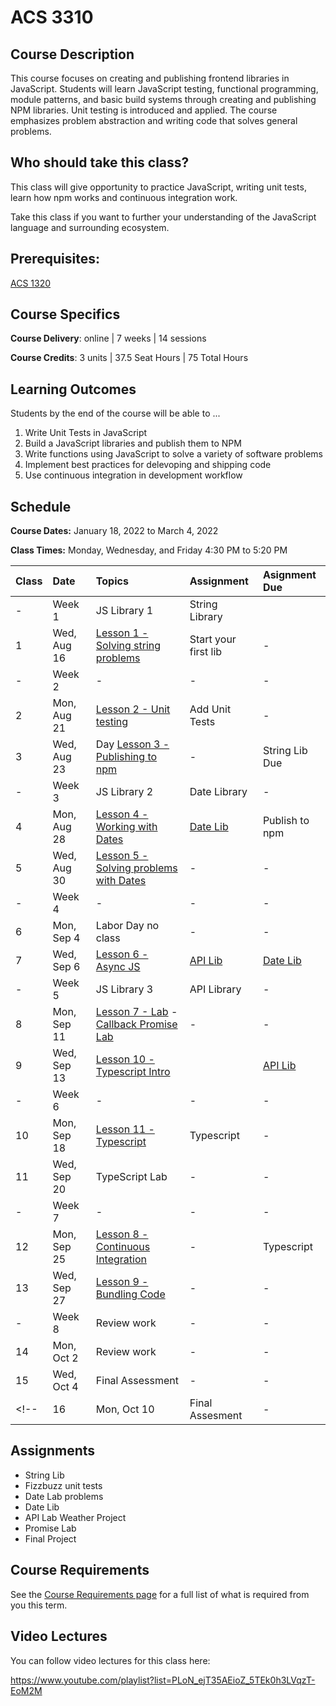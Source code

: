 # ACS 3310

<!-- | Course Section | Instructor | Slack Channel | Course Website | Instructor 1-on-1 |
| :---: | :---: | :---: | :---: | :---: |
| A | **@mitchell** | `#few-2-1-js-libs` | [make.sc/few2.1](https://make.sc/few2.1) | [Virtual Office](https://make.sc/mitchell-zoom) | -->

## Course Description

This course focuses on creating and publishing frontend libraries in JavaScript. Students will learn JavaScript testing, functional programming, module patterns, and basic build systems through creating and publishing NPM libraries. Unit testing is introduced and applied. The course emphasizes problem abstraction and writing code that solves general problems.

## Who should take this class?

This class will give opportunity to practice JavaScript, writing unit tests, learn how npm works and continuous integration work.

Take this class if you want to further your understanding of the JavaScript language and surrounding ecosystem.

## Prerequisites:  

[ACS 1320](https://github.com/Tech-at-DU/ACS-1320-JavaScript-Foundations)

## Course Specifics

**Course Delivery**: online | 7 weeks | 14 sessions

**Course Credits**: 3 units | 37.5 Seat Hours | 75 Total Hours

## Learning Outcomes

Students by the end of the course will be able to ...

1. Write Unit Tests in JavaScript
1. Build a JavaScript libraries and publish them to NPM
1. Write functions using JavaScript to solve a variety of software problems
1. Implement best practices for delevoping and shipping code
1. Use continuous integration in development workflow

## Schedule

**Course Dates:** January 18, 2022 to March 4, 2022

**Class Times:** Monday, Wednesday, and Friday 4:30 PM to 5:20 PM

| Class | Date | Topics | Assignment | Asignment Due |
|:------|:-----|:-------|:-----------|:--------------|
|  -    | Week 1 | JS Library 1 | String Library |  |
|  1    | Wed, Aug 16 | [Lesson 1 - Solving string problems] | Start your first lib | - |
|  -    | Week 2 | - | - | - |
|  2    | Mon, Aug 21 | [Lesson 2 - Unit testing] | Add Unit Tests | - |
|  3    | Wed, Aug 23 | Day [Lesson 3 - Publishing to npm] | - | String Lib Due |
|  -    | Week 3 | JS Library 2 | Date Library | - |
|  4    | Mon, Aug 28 | [Lesson 4 - Working with Dates] | [Date Lib] | Publish to npm |
|  5    | Wed, Aug 30 | [Lesson 5 - Solving problems with Dates] | - | - |
|  -    | Week 4 | - | - | - |
|  6    | Mon, Sep 4 | Labor Day no class | - | - |
|  7    | Wed, Sep 6 | [Lesson 6 - Async JS] | [API Lib] | [Date Lib] |
|  -    | Week 5 | JS Library 3 | API Library | - |
|  8    | Mon, Sep 11 | [Lesson 7 - Lab] - [Callback Promise Lab] | - | - |
|  9    | Wed, Sep 13 | [Lesson 10 - Typescript Intro] |  | [API Lib] |
|  -    | Week 6 | - | - | - |
| 10    | Mon, Sep 18 | [Lesson 11 - Typescript] | Typescript | - |
| 11    | Wed, Sep 20 | TypeScript Lab | - | - |
|  -    | Week 7 | - | - | - |
| 12    | Mon, Sep 25 | [Lesson 8 - Continuous Integration] | - | Typescript |
| 13    | Wed, Sep 27 | [Lesson 9 - Bundling Code] | - | - |
|  -    | Week 8 | Review work | - | - |
| 14    | Mon, Oct 2 | Review work | - | - |
| 15    | Wed, Oct 4 | Final Assessment | - | - |
<!-- | 16    | Mon, Oct 10 | Final Assesment | - | - | -->

## Assignments
- String Lib
- Fizzbuzz unit tests
- Date Lab problems
- Date Lib
- API Lab Weather Project
- Promise Lab
- Final Project

<!--  -->
[Lesson 1 - Solving string problems]: ./lessons/lesson-01.md
[Lesson 2 - Unit testing]: ./lessons/lesson-02-unit-testing.md
[Lesson 3 - Publishing to npm]: ./lessons/lesson-03-publishing.md
[Lesson 4 - Working with Dates]: ./lessons/lesson-04-dates.md
[Lesson 5 - Solving problems with Dates]: ./lessons/lesson-05.md
[Lesson 6 - Async JS]: ./lessons/lesson-06.md
[Lesson 7 - Lab]: ./lessons/lesson-07.md
[Lesson 8 - Continuous Integration]: ./lessons/lesson-08-continuous-integration.md
[Lesson 9 - Bundling Code]: ./lessons/lesson-09-bundling.md
[Lesson 10 - Typescript Intro]: ./lessons/lesson-10-typescript.md
[Lesson 11 - Typescript]: ./lessons/lesson-11.md
[Lesson 12]: ./lessons/lesson-12.md
[Lesson 13]: ./lessons/lesson-13.md

[GradeScope]: https://www.gradescope.com/courses/219049

[String Lib]: ./assignments/assignment-01.md
[Publish to npm]: ./assignments/assignment-02.md
[Add Unit Tests]: ./assignments/assignment-03.md
[Date Lib]: assignments/assignment-07-date-lib.md
[API Lib]: ./assignments/assignment-09-api-lib.md
[Continuous Integration]: ./assignments/assignment-04.md
[Bundling code for distribution]: ./assignments/assignment-06.md
[Final Project]: assignments/assignment-09.md

[Callback Promise Lab]: https://github.com/Tech-at-DU/callbacks-and-promise

## Course Requirements 

See the [Course Requirements page](course-requirements.md) for a full list of what is required from you this term. 

## Video Lectures

You can follow video lectures for this class here: 

https://www.youtube.com/playlist?list=PLoN_ejT35AEioZ_5TEk0h3LVqzT-EoM2M

